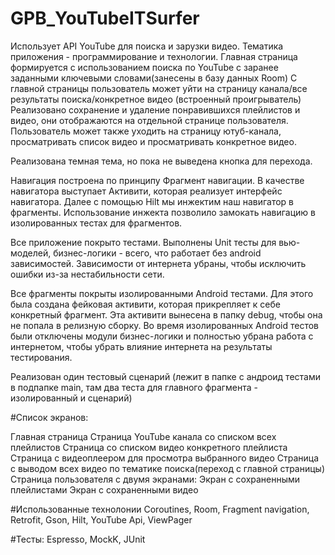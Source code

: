 # GPB_YouTubeITSurfer

Использует API YouTube для поиска и зарузки видео. Тематика приложения - программирование и технологии.
Главная страница формируется с использованием поиска по YouTube с заранее заданными ключевыми словами(занесены в базу данных Room)
С главной страницы пользователь может уйти на страницу канала/все результаты поиска/конкретное видео (встроенный проигрыватель)
Реализовано сохранение и удаление понравившихся плейлистов и видео, они отображаются на отдельной странице пользователя. Пользователь может также уходить на страницу ютуб-канала, просматривать список видео и просматривать конкретное видео.

Реализована темная тема, но пока не выведена кнопка для перехода.

Навигация построена по принципу Фрагмент навигации. В качестве навигатора выступает Активити, которая реализует интерфейс навигатора. Далее с помощью Hilt мы инжектим наш навигатор в фрагменты. Использование инжекта позволило замокать навигацию в изолированных тестах для фрагментов.

Все приложение покрыто тестами. Выполнены Unit тесты для вью-моделей, бизнес-логики - всего, что работает без android зависимостей. Зависимости от интернета убраны, чтобы исключить ошибки из-за нестабильности сети.

Все фрагменты покрыты изолированными Android тестами. Для этого была создана фейковая активити, которая прикрепляет к себе конкретный фрагмент. Эта активити вынесена в папку debug, чтобы она не попала в релизную сборку. 
Во время изолированных Android тестов были отключены модули бизнес-логики и полностью убрана работа с интернетом, чтобы убрать влияние интернета на результаты тестирования.

Реализован один тестовый сценарий (лежит в папке с андроид тестами в подпапке main, там два теста для главного фрагмента - изолированный и сценарий)

#Список экранов:

Главная страница
Страница YouTube канала со списком всех плейлистов
Страница со списком видео конкретного плейлиста
Страница с видеоплеером для просмотра выбранного видео
Страница с выводом всех видео по тематике поиска(переход с главной страницы)
Страница пользователя с двумя экранами:
Экран с сохраненными плейлистами
Экран с сохраненными видео

#Использованные технолонии Coroutines, Room, Fragment navigation, Retrofit, Gson, Hilt, YouTube Api, ViewPager

#Тесты: Espresso, MockK, JUnit

